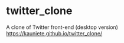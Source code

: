# twitter_clone
A clone of Twitter front-end (desktop version)
https://kauniete.github.io/twitter_clone/
